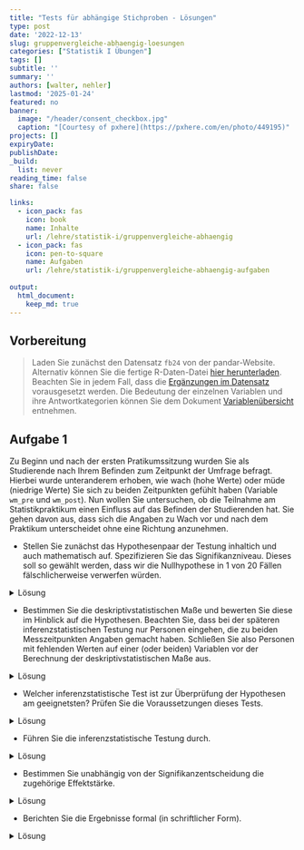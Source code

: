 ```yaml
---
title: "Tests für abhängige Stichproben - Lösungen" 
type: post
date: '2022-12-13' 
slug: gruppenvergleiche-abhaengig-loesungen 
categories: ["Statistik I Übungen"] 
tags: [] 
subtitle: ''
summary: '' 
authors: [walter, nehler] 
lastmod: '2025-01-24'
featured: no
banner:
  image: "/header/consent_checkbox.jpg"
  caption: "[Courtesy of pxhere](https://pxhere.com/en/photo/449195)"
projects: []
expiryDate: 
publishDate: 
_build:
  list: never
reading_time: false
share: false

links:
  - icon_pack: fas
    icon: book
    name: Inhalte
    url: /lehre/statistik-i/gruppenvergleiche-abhaengig
  - icon_pack: fas
    icon: pen-to-square
    name: Aufgaben
    url: /lehre/statistik-i/gruppenvergleiche-abhaengig-aufgaben
    
output:
  html_document:
    keep_md: true
---
```




## Vorbereitung

> Laden Sie zunächst den Datensatz `fb24` von der pandar-Website. Alternativ können Sie die fertige R-Daten-Datei [<i class="fas fa-download"></i> hier herunterladen](/daten/fb24.rda). Beachten Sie in jedem Fall, dass die [Ergänzungen im Datensatz](/lehre/statistik-i/gruppenvergleiche-abhaengig/#prep) vorausgesetzt werden. Die Bedeutung der einzelnen Variablen und ihre Antwortkategorien können Sie dem Dokument [Variablenübersicht](/lehre/statistik-i/variablen.pdf) entnehmen.





## Aufgabe 1
Zu Beginn und nach der ersten Pratikumssitzung wurden Sie als Studierende nach Ihrem Befinden zum Zeitpunkt der Umfrage befragt. Hierbei wurde unteranderem erhoben, wie wach (hohe Werte) oder müde (niedrige Werte) Sie sich zu beiden Zeitpunkten gefühlt haben (Variable `wm_pre` und `wm_post`). Nun wollen Sie untersuchen, ob die Teilnahme am Statistikpraktikum einen Einfluss auf das Befinden der Studierenden hat. Sie gehen davon aus, dass sich die Angaben zu Wach vor und nach dem Praktikum unterscheidet ohne eine Richtung anzunehmen.



* Stellen Sie zunächst das Hypothesenpaar der Testung inhaltich und auch mathematisch auf. Spezifizieren Sie das Signifikanzniveau. Dieses soll so gewählt werden, dass wir die Nullhypothese in 1 von 20 Fällen fälschlicherweise verwerfen würden.

<details><summary>Lösung</summary>

**Hypothesen**

* Art des Effekts: Unterschiedshypothese  
* Richtung des Effekts: ungerichtete Hypothese
* Größe des Effekts: Unspezifisch  


Hypothesenpaar (inhaltlich):  
H0: Die Teilnahme am Statistikpraktikum wirkt sich nicht auf das Wachempfinden der Studierenden aus.
H1: Die Teilnahme am Statistikpraktikum wirkt sich auf das Wachempfinden der Studierenden aus.

Hypothesenpaar (statistisch):  

* $H_0$: $\eta_\text{nachher} = \eta_\text{vorher}$  bzw. $\mu_{d} = 0$
* $H_1$: $\eta_\text{nachher} \neq  \eta_\text{vorher}$  bzw. $\mu_{d} \neq 0$

**Spezifikation des Signifikanzniveaus**

$\alpha = .05$

</details>

* Bestimmen Sie die deskriptivstatistischen Maße und bewerten Sie diese im Hinblick auf die Hypothesen. Beachten Sie, dass bei der späteren inferenzstatistischen Testung nur Personen eingehen, die zu beiden Messzeitpunkten Angaben gemacht haben. Schließen Sie also Personen mit fehlenden Werten auf einer (oder beiden) Variablen vor der Berechnung der deskriptivstatistischen Maße aus.

<details><summary>Lösung</summary>

**Bevor es weiter geht:**

Ein Blick in den `fb24`-Datensatz verrät, dass auf dem Skalenwert `wm_post`, der Messung des Wachempfindens zum zweiten Zeitpunkt, Werte fehlen. Diese fehlenden Werte werden als *NA* abgebildet.

Um verfälschte deskriptiv- und inferenzstatistische Ergebnisse zu vermeiden, werden alle Personen aus der weiteren Berechung ausgeschlossen, die einen fehlenden Wert auf `wm_post` (oder `wm_pre`) aufweisen. Damit wir den Datensatz `fb24` aber nicht generell verändern, legen wir estmal einen neuen Datesatz an, der nur die beiden interessierenden Variablen enthält.


``` r
wach <- fb24[, c("wm_pre", "wm_post")] #Erstellung eines neuen Datensatzes, welcher nur die für uns wichtigen Variablen enthält

wach <- na.omit(wach) #Entfernt alle Beobachtungen, die auf einer der beiden Variable einen fehlenden Wert haben

str(wach) #Ablesen der finalen Stichprobengröße
```

```
## 'data.frame':	134 obs. of  2 variables:
##  $ wm_pre : num  3 2.75 2.5 3 1.5 2 3.75 4 2.75 3 ...
##  $ wm_post: num  2.25 3 2.25 2.5 2.25 2.5 3 3.25 2.75 1.5 ...
##  - attr(*, "na.action")= 'omit' Named int [1:58] 1 7 11 16 18 20 22 23 24 29 ...
##   ..- attr(*, "names")= chr [1:58] "1" "7" "11" "16" ...
```

Nach dem Entfernen der fehlenden Werte haben wir eine Stichprobengröße von $n = 147$.

**Deskriptivstatistische Überprüfung der Hypothesen: grafisch**

Histogramme (weil die Skalenwerte Intervallskalenqualität haben):
Je ein Histogramm pro Gruppe, untereinander dargestellt, vertikale Linie für den jeweiligen Mittelwert.


``` r
par(mfrow=c(2,1), mar=c(3,2,2,0)) # Zusammenfügen der zwei Histogramme in eine Plot-Datei und ändern der Ränder (margins) des Plot-Fensters

hist(wach[, "wm_pre"], xlim=c(0,5), ylim=c(1,50), main="Wachempfinden vor der Sitzung", xlab="", ylab="", las=1)
abline(v=mean(wach[, "wm_pre"]), lty=2, lwd=2)

hist(wach[, "wm_post"], xlim=c(0,5), ylim=c(1,50), main="Wachempfinden nach der Sitzung", xlab="", ylab="", las=1)
abline(v=mean(wach[, "wm_post"]), lty=2, lwd=2)
```

![](/lehre/statistik-i/gruppenvergleiche-abhaengig-loesungen_files/figure-html/unnamed-chunk-3-1.png)<!-- -->

``` r
par(mfrow=c(1,1)) #Zurücksetzen auf default
```


**Deskriptivstatistische Beantwortung der Fragestellung: statistisch**


``` r
summary(wach[, "wm_pre"])
```

```
##    Min. 1st Qu.  Median    Mean 3rd Qu.    Max. 
##   1.250   2.250   2.750   2.731   3.250   4.000
```

``` r
summary(wach[, "wm_post"])
```

```
##    Min. 1st Qu.  Median    Mean 3rd Qu.    Max. 
##   1.000   2.250   2.500   2.517   2.750   3.500
```

``` r
# aus dem Paket psych, das wir bereits installiert haben
library(psych)
describe(wach[, "wm_pre"])
```

```
##    vars   n mean   sd median trimmed  mad  min max range  skew kurtosis   se
## X1    1 134 2.73 0.61   2.75    2.74 0.74 1.25   4  2.75 -0.15    -0.82 0.05
```

``` r
describe(wach[, "wm_post"])
```

```
##    vars   n mean  sd median trimmed  mad min max range  skew kurtosis   se
## X1    1 134 2.52 0.5    2.5    2.53 0.37   1 3.5   2.5 -0.26    -0.33 0.04
```

Der Mittelwert vorher ($M$ = 2.73, $SD$ = 0.61) ist deskriptiv höher als Mittelwert nachher ($M$ = 2.52, $SD$ = 0.5).

Die deskriptivstatistischen Maße unterscheiden sich. 

</details>

* Welcher inferenzstatistische Test ist zur Überprüfung der Hypothesen am geeignetsten? Prüfen Sie die Voraussetzungen dieses Tests.

<details><summary>Lösung</summary>

**Voraussetzungen für t-Test für abhängige Stichproben**

1. Die abhängige Variable ist intervallskaliert $\rightarrow$ ok

2. Die Messwerte innerhalb der Paare dürfen sich gegenseitig beeinflussen/voneinander abhängig sein; keine Abhängigkeiten zwischen den Messwertpaaren $\rightarrow$ ok

3. Die Stichprobenkennwerteverteilung der mittleren Mittelwertsdifferenz muss in der Population normalverteilt sein (ist gegeben, wenn die Verteilung der Mittelwertsdifferenzen in der Stichprobe normalverteilt ist) $\rightarrow$ ab $n > 30$ ist Normalverteilung der Stichprobenkennwerteverteilung durch zetralen Grenzwertsatz gegeben, ansonsten grafische Prüfung oder Hintergrundwissen $\rightarrow$ mit $n = 147$ erfüllt; Überprüfung der Normalverteilung von _d_ wird hier aus Übungszwecken trotzdem mit aufgeführt.

**Grafische Voraussetzungsprüfung: Normalverteilung von _d_**

``` r
par(mar=c(3,3,3,0)) #ändern der Ränder (margins) des Plot-Fensters
difference <- wach[, "wm_pre"]-wach[, "wm_post"]
hist(difference, xlim=c(-4,4), main="Verteilung der Differenzen", xlab="Differenzen", ylab="", las=1,freq=F)
curve(dnorm(x, mean=mean(difference), sd=sd(difference)), col="blue", lwd=2, add=T)
```

![](/lehre/statistik-i/gruppenvergleiche-abhaengig-loesungen_files/figure-html/unnamed-chunk-6-1.png)<!-- -->

``` r
par(mfrow=c(1,1)) #Zurücksetzen auf default
qqnorm(difference,las=1)
qqline(difference, col="blue")
```

![](/lehre/statistik-i/gruppenvergleiche-abhaengig-loesungen_files/figure-html/unnamed-chunk-6-2.png)<!-- -->

$\Rightarrow$ Differenzen weisen leichte Abweichungen zur Normalverteilung auf. Symmetrie trotzdem gegeben und auf Grund des zentralen Grenzwertsatzes und der Stichprobengröße $\Rightarrow$ Durchführung des t-Tests für abhängige Stichproben
</details>

* Führen Sie die inferenzstatistische Testung durch.

<details><summary>Lösung</summary>

**Durchführung des _t_-Tests für abhängige Stichproben in R**


``` r
t.test(x = wach[, "wm_pre"], y  = wach[, "wm_post"], # die Werte vorher und nachher
       paired = T,                                   # Stichproben sind abhängig
       alternative = "two.sided",                    # unggerichtete Hypothese -> zweiseitig Testung
       conf.level = .95)                             # alpha = .05
```

```
## 
## 	Paired t-test
## 
## data:  wach[, "wm_pre"] and wach[, "wm_post"]
## t = 4.3171, df = 133, p-value = 3.065e-05
## alternative hypothesis: true mean difference is not equal to 0
## 95 percent confidence interval:
##  0.1162507 0.3128538
## sample estimates:
## mean difference 
##       0.2145522
```


``` r
# Alternative Schreibweise
t.test(x = wach$wm_pre, y = wach$wm_post, 
       paired = T,
       alternative = "two.sided",
       conf.level = .95)
```



* Zur Erinnerung: $df$ bei $t$-test mit abhängigen Stichproben: $n - 1$ (wobei $n$ die Anzahl der Paare darstellt)
* _t_(133) = 4.317, $p =$ 3\times 10^{-5} $\rightarrow$ ist signifikant, H0 wird verworfen.

</details>

* Bestimmen Sie unabhängig von der Signifikanzentscheidung die zugehörige Effektstärke.

<details><summary>Lösung</summary>

**Schätzung des standardisierten Populationseffekts**


``` r
mean_d <- mean(difference) # Mittelwert der Differenzen
sd.d.est <- sd(difference) # geschätzte Populationsstandardabweichung der Differenzen
d <- mean_d/sd.d.est
d
```

```
## [1] 0.3729393
```

$\Rightarrow$ Der standardisierte Populationseffekt beträgt _d2''_ = 0.37 und ist laut Konventionen nach Cohen (1988) ein mittlerer Effekt. 

Zur Berechnung der Differenzvariable wurden von den Prä-Messungen die Post-Messungen abgezogen. Ein positives Vorzeichen des standardisierten Populationseffektes deutet also, wie auch unsere deskriptivstatistischen Ergebnisse, darauf hin, dass die Teilnahme am Statistikpraktikum einen negativen Effekt auf das Wachempfinden haben könnte. Dies könnte man in einer weiteren Studie inferenzstatistisch überprüfen.

</details>

* Berichten Sie die Ergebnisse formal (in schriftlicher Form).

<details><summary>Lösung</summary>

**Formales Berichten des Ergebnisses**

Es wurde in einer Wiederholungsmessung untersucht, ob sich die Teilnahme am Statistikpraktikum  auf das Wachempfinden auswirkt. Zunächst findet sich deskriptiv folgender Unterschied: Vor der Praktikumssitzung liegt der durchschnittliche Zufriedenheitswert bei 2.73 (_SD_ = 0.61), während er nach der Praktikumssitzung bei 2.52 (_SD_ = 0.5) liegt. 

Zur Beantwortung der Fragestellung wurde ein ungerichteter $t$-Test für abhängige Stichproben durchgeführt. Der Gruppenunterschied ist signifikant ($t$(133) = 4.317, $p =$ 0), somit wird die Nullhypothese verworfen und wir gehen davon aus, dass sich die Teilnahme am Statistikpraktikum die Wachheit verändert.

Der standardisierte Populationseffekt von _d''_ = 0.37 ist laut Konventionen nach Cohen (1988) klein.

</details>
